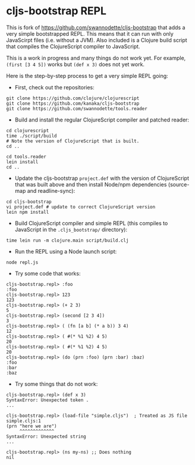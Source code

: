 # cljs-bootstrap REPL

This is fork of https://github.com/swannodette/cljs-bootstrap that
adds a very simple bootstrapped REPL. This means that it can run with
only JavaScirpt files (i.e. without a JVM). Also included is a Clojure
build script that compiles the ClojureScript compiler to JavaScript.

This is a work in progress and many things do not work yet. For
example, `(first [3 4 5])` works but `(def x 3)` does not yet work.

Here is the step-by-step process to get a very simple REPL going:

* First, check out the repositories:

```
git clone https://github.com/clojure/clojurescript
git clone https://github.com/kanaka/cljs-bootstrap
git clone https://github.com/swannodette/tools.reader
```

* Build and install the regular ClojureScript compiler and patched
  reader:

```
cd clojurescript
time ./script/build
# Note the version of ClojureScript that is built.
cd ..

cd tools.reader
lein install
cd ..
```

* Update the cljs-bootstrap `project.def` with the version of
  ClojureScript that was built above and then install Node/npm
  dependencies (source-map and readline-sync):

```
cd cljs-bootstrap
vi project.def # update to correct ClojureScript version
lein npm install
```

* Build ClojureScript compiler and simple REPL (this compiles to
  JavaScript in the `.cljs_bootstrap/` directory):

```
time lein run -m clojure.main script/build.clj
```

* Run the REPL using a Node launch script:

```
node repl.js
```

* Try some code that works:

```
cljs-bootstrap.repl> :foo
:foo
cljs-bootstrap.repl> 123
123
cljs-bootstrap.repl> (+ 2 3)
5
cljs-bootstrap.repl> (second [2 3 4])
3
cljs-bootstrap.repl> ( (fn [a b] (* a b)) 3 4)
12
cljs-bootstrap.repl> ( #(* %1 %2) 4 5)
20
cljs-bootstrap.repl> ( #(* %1 %2) 4 5)
20
cljs-bootstrap.repl> (do (prn :foo) (prn :bar) :baz)
:foo
:bar
:baz
```

* Try some things that do not work:

```
cljs-bootstrap.repl> (def x 3)
SyntaxError: Unexpected token .
...

cljs-bootstrap.repl> (load-file "simple.cljs")  ; Treated as JS file
simple.cljs:1
(prn "here we are")
     ^^^^^^^^^^^^^
SyntaxError: Unexpected string
...

cljs-bootstrap.repl> (ns my-ns) ;; Does nothing
nil

```
